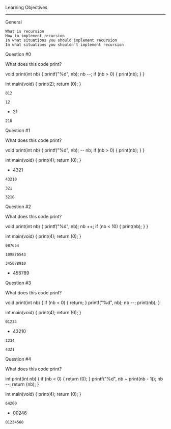 Learning Objectives

-------------------
General

    What is recursion
    How to implement recursion
    In what situations you should implement recursion
    In what situations you shouldn`t implement recursion


Question #0

What does this code print?

void print(int nb)
{
    printf("%d", nb);
    nb --;
    if (nb > 0) 
    {
        print(nb);
    }
}

int main(void)
{
    print(2);
    return (0);
}

    012

    12

   * 21

    210

Question #1

What does this code print?

void print(int nb)
{
    printf("%d", nb);
    -- nb;
    if (nb > 0) 
    {
        print(nb);
    }
}

int main(void)
{
    print(4);
    return (0);
}

   * 4321

    43210

    321

    3210

Question #2

What does this code print?

void print(int nb)
{
    printf("%d", nb);
    nb ++;
    if (nb < 10) 
    {
        print(nb);
    }
}

int main(void)
{
    print(4);
    return (0);
}

    987654

    109876543

    345678910

   * 456789

Question #3

What does this code print?

void print(int nb)
{
    if (nb < 0) 
    {
        return;
    }
    printf("%d", nb);
    nb --;
    print(nb);
}

int main(void)
{
    print(4);
    return (0);
}

    01234

   * 43210

    1234

    4321

Question #4

What does this code print?

int print(int nb)
{
    if (nb < 0) 
    {
        return (0);
    }
    printf("%d", nb + print(nb - 1));
    nb --;
    return (nb);
}

int main(void)
{
    print(4);
    return (0);
}

    64200

   * 00246

    01234568

